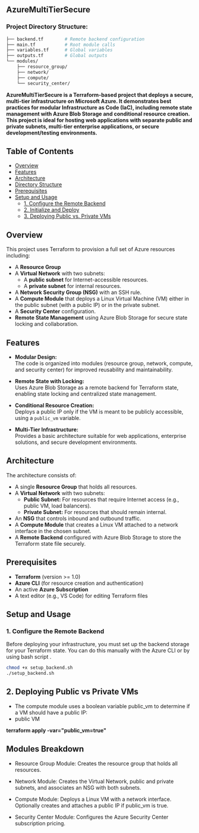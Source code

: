 ## AzureMultiTierSecure

### Project Directory Structure:

```bash
├── backend.tf        # Remote backend configuration
├── main.tf           # Root module calls
├── variables.tf      # Global variables
├── outputs.tf        # Global outputs
└── modules/
    ├── resource_group/
    ├── network/
    ├── compute/
    └── security_center/ 
```

**AzureMultiTierSecure is a Terraform-based project that deploys a secure, multi-tier infrastructure on Microsoft Azure. It demonstrates best practices for modular Infrastructure as Code (IaC), including remote state management with Azure Blob Storage and conditional resource creation. This project is ideal for hosting web applications with separate public and private subnets, multi-tier enterprise applications, or secure development/testing environments.**

## Table of Contents

- [Overview](#overview)
- [Features](#features)
- [Architecture](#architecture)
- [Directory Structure](#directory-structure)
- [Prerequisites](#prerequisites)
- [Setup and Usage](#setup-and-usage)
  - [1. Configure the Remote Backend](#1-configure-the-remote-backend)
  - [2. Initialize and Deploy](#2-initialize-and-deploy)
  - [3. Deploying Public vs. Private VMs](#3-deploying-public-vs-private-vms)

## Overview

This project uses Terraform to provision a full set of Azure resources including:

- A **Resource Group**
- A **Virtual Network** with two subnets:
  - A **public subnet** for Internet-accessible resources.
  - A **private subnet** for internal resources.
- A **Network Security Group (NSG)** with an SSH rule.
- A **Compute Module** that deploys a Linux Virtual Machine (VM) either in the public subnet (with a public IP) or in the private subnet.
- A **Security Center** configuration.
- **Remote State Management** using Azure Blob Storage for secure state locking and collaboration.

## Features

- **Modular Design:**  
  The code is organized into modules (resource group, network, compute, and security center) for improved reusability and maintainability.

- **Remote State with Locking:**  
  Uses Azure Blob Storage as a remote backend for Terraform state, enabling state locking and centralized state management.

- **Conditional Resource Creation:**  
  Deploys a public IP only if the VM is meant to be publicly accessible, using a `public_vm` variable.

- **Multi-Tier Infrastructure:**  
  Provides a basic architecture suitable for web applications, enterprise solutions, and secure development environments.

## Architecture

The architecture consists of:
- A single **Resource Group** that holds all resources.
- A **Virtual Network** with two subnets:
  - **Public Subnet:** For resources that require Internet access (e.g., public VM, load balancers).
  - **Private Subnet:** For resources that should remain internal.
- An **NSG** that controls inbound and outbound traffic.
- A **Compute Module** that creates a Linux VM attached to a network interface in the chosen subnet.
- A **Remote Backend** configured with Azure Blob Storage to store the Terraform state file securely.

## Prerequisites

- **Terraform** (version >= 1.0)
- **Azure CLI** (for resource creation and authentication)
- An active **Azure Subscription**
- A text editor (e.g., VS Code) for editing Terraform files

## Setup and Usage

### 1. Configure the Remote Backend

Before deploying your infrastructure, you must set up the backend storage for your Terraform state. You can do this manually with the Azure CLI or by using bash script .

```bash
chmod +x setup_backend.sh
./setup_backend.sh
```

## 2. Deploying Public vs Private VMs
- The compute module uses a boolean variable public_vm to determine if a VM should have a public IP:
 - public VM

  **terraform apply -var="public_vm=true"**
 
## Modules Breakdown
- Resource Group Module:
Creates the resource group that holds all resources.

- Network Module:
Creates the Virtual Network, public and private subnets, and associates an NSG with both subnets.

- Compute Module:
Deploys a Linux VM with a network interface. Optionally creates and attaches a public IP if public_vm is true.

- Security Center Module:
Configures the Azure Security Center subscription pricing.

